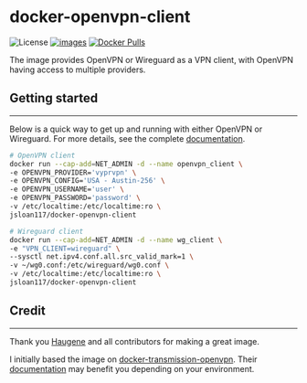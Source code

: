 # docker-openvpn-client

![License](https://img.shields.io/badge/License-GPLv3-blue.svg)
[![images](https://github.com/jsloan117/docker-openvpn-client/actions/workflows/images.yml/badge.svg?branch=v3.1.2)](https://github.com/jsloan117/docker-openvpn-client/actions/workflows/images.yml)
[![Docker Pulls](https://img.shields.io/docker/pulls/jsloan117/docker-openvpn-client.svg)](https://img.shields.io/docker/pulls/jsloan117/docker-openvpn-client.svg)

The image provides OpenVPN or Wireguard as a VPN client, with OpenVPN having access to multiple providers.

## Getting started

---

Below is a quick way to get up and running with either OpenVPN or Wireguard. For more details, see the complete [documentation](http://jsloan117.github.io/docker-openvpn-client).

```bash
# OpenVPN client
docker run --cap-add=NET_ADMIN -d --name openvpn_client \
-e OPENVPN_PROVIDER='vyprvpn' \
-e OPENVPN_CONFIG='USA - Austin-256' \
-e OPENVPN_USERNAME='user' \
-e OPENVPN_PASSWORD='password' \
-v /etc/localtime:/etc/localtime:ro \
jsloan117/docker-openvpn-client
```

```bash
# Wireguard client
docker run --cap-add=NET_ADMIN -d --name wg_client \
-e "VPN_CLIENT=wireguard" \
--sysctl net.ipv4.conf.all.src_valid_mark=1 \
-v ~/wg0.conf:/etc/wireguard/wg0.conf \
-v /etc/localtime:/etc/localtime:ro \
jsloan117/docker-openvpn-client
```

## Credit

---

Thank you [Haugene](https://github.com/haugene) and all contributors for making a great image.

I initially based the image on [docker-transmission-openvpn](https://github.com/haugene/docker-transmission-openvpn). Their [documentation](https://haugene.github.io/docker-transmission-openvpn) may benefit you depending on your environment.
